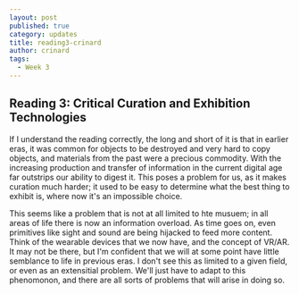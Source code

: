 ```yaml
---
layout: post
published: true
category: updates
title: reading3-crinard
author: crinard
tags:
  - Week 3
---
```

## Reading 3: Critical Curation and Exhibition Technologies
If I understand the reading correctly, the long and short of it is that in earlier eras, it was common for objects to be destroyed and very hard to copy objects, and materials from the past were a precious commodity. With the increasing production and transfer of information in the current digital age far outstrips our ability to digest it. This poses a problem for us, as it makes curation much harder; it used to be easy to determine what the best thing to exhibit is, where now it's an impossible choice. 

This seems like a problem that is not at all limited to hte musuem; in all areas of life there is now an information overload. As time goes on, even primitives like sight and sound are being hijacked to feed more content. Think of the wearable devices that we now have, and the concept of VR/AR. It may not be there, but I'm confident that we will at some point have little semblance to life in previous eras. I don't see this as limited to a given field, or even as an extensitial problem. We'll just have to adapt to this phenomonon, and there are all sorts of problems that will arise in doing so.
